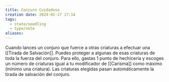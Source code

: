 ```yaml
---
title: Conjuro Cuidadoso
creation date: 2024-02-17 17:14
tags:
  - state/seedling
  - type/note
aliases:
---
```

Cuando lances un conjuro que fuerce a otras criaturas a efectuar una [[Tirada de Salvación]]. Puedes proteger a algunas de esas criaturas de toda la fuerza del conjuro. 
Para ello, gastas 1 punto de hechicería y escoges un número de criaturas igual a tu modificador de [[Carisma]] como máximo (mínimo una criatura). Las criaturas elegidas pasan automáticamente la tirada de salvación del conjuro.

